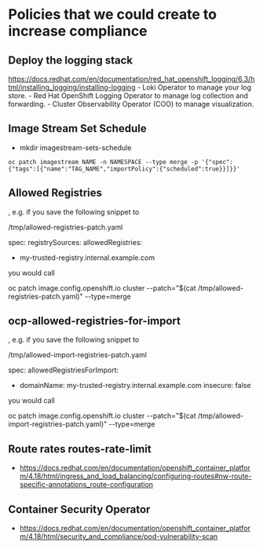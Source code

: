 # Policies that we could create to increase compliance

## Deploy the logging stack
  https://docs.redhat.com/en/documentation/red_hat_openshift_logging/6.3/html/installing_logging/installing-logging
    - Loki Operator to manage your log store.
    - Red Hat OpenShift Logging Operator to manage log collection and forwarding.
    - Cluster Observability Operator (COO) to manage visualization.

## Image Stream Set Schedule
- mkdir imagestream-sets-schedule
```console
oc patch imagestream NAME -n NAMESPACE --type merge -p '{"spec":{"tags":[{"name":"TAG_NAME","importPolicy":{"scheduled":true}}]}}'
```

## Allowed Registries
, e.g. if you save the following snippet to

/tmp/allowed-registries-patch.yaml

spec:
 registrySources:
   allowedRegistries:
   - my-trusted-registry.internal.example.com

you would call

oc patch image.config.openshift.io cluster --patch="$(cat /tmp/allowed-registries-patch.yaml)" --type=merge

## ocp-allowed-registries-for-import

, e.g. if you save the following snippet to

/tmp/allowed-import-registries-patch.yaml

spec:
 allowedRegistriesForImport:
 - domainName: my-trusted-registry.internal.example.com
   insecure: false

you would call

oc patch image.config.openshift.io cluster --patch="$(cat /tmp/allowed-import-registries-patch.yaml)" --type=merge

## Route rates routes-rate-limit
- https://docs.redhat.com/en/documentation/openshift_container_platform/4.18/html/ingress_and_load_balancing/configuring-routes#nw-route-specific-annotations_route-configuration

## Container Security Operator
- https://docs.redhat.com/en/documentation/openshift_container_platform/4.18/html/security_and_compliance/pod-vulnerability-scan
